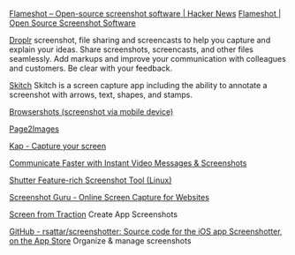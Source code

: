 
[Flameshot – Open-source screenshot software | Hacker News](https://news.ycombinator.com/item?id=40650844)
[Flameshot | Open Source Screenshot Software](https://flameshot.org/)

[Droplr](https://droplr.com/)
screenshot, file sharing and screencasts to help you capture and explain your ideas.
Share screenshots, screencasts, and other files seamlessly. Add markups and improve your communication with colleagues and customers. Be clear with your feedback.

[Skitch](https://evernote.com/products/skitch)
Skitch is a screen capture app including the ability to annotate a screenshot with arrows, text, shapes, and stamps.

[Browsershots (screenshot via mobile device)](http://browsershots.net/)

[Page2Images](http://www.page2images.com/URL-Live-Website-Screenshot-Generator)

[Kap - Capture your screen](https://getkap.co/)

[Communicate Faster with Instant Video Messages & Screenshots](https://screenrec.com/)

[Shutter Feature-rich Screenshot Tool (Linux)](https://shutter-project.org/)

[Screenshot Guru - Online Screen Capture for Websites](https://screenshot.guru/)

[Screen from Traction](https://screen.traction.one/)
Create App Screenshots

[GitHub - rsattar/screenshotter: Source code for the iOS app Screenshotter, on the App Store](https://github.com/rsattar/screenshotter)
Organize & manage screenshots
